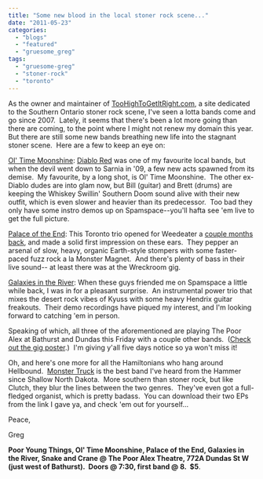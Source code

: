 ```yaml
---
title: "Some new blood in the local stoner rock scene..."
date: "2011-05-23"
categories: 
  - "blogs"
  - "featured"
  - "gruesome_greg"
tags: 
  - "gruesome-greg"
  - "stoner-rock"
  - "toronto"
---
```


As the owner and maintainer of [TooHighToGetItRight.com](http://www.toohightogetitright.com), a site dedicated to the Southern Ontario stoner rock scene, I've seen a lotta bands come and go since 2007.  Lately, it seems that there's been a lot more going than there are coming, to the point where I might not renew my domain this year.  But there are still some new bands breathing new life into the stagnant stoner scene.  Here are a few to keep an eye on:

[Ol' Time Moonshine](http://www.myspace.com/oltimemoonshine): [Diablo Red](http://www.myspace.com/diablored) was one of my favourite local bands, but when the devil went down to Sarnia in '09, a few new acts spawned from its demise.  My favourite, by a long shot, is Ol' Time Moonshine.  The other ex-Diablo dudes are into glam now, but Bill (guitar) and Brett (drums) are keeping the Whiskey Swillin' Southern Doom sound alive with their new outfit, which is even slower and heavier than its predecessor.  Too bad they only have some instro demos up on Spamspace--you'll hafta see 'em live to get the full picture.

[Palace of the End](http://www.reverbnation.com/palaceoftheend): This Toronto trio opened for Weedeater a [couple months back](http://www.toohightogetitright.com/reviews/concerts/feb2711.html), and made a solid first impression on these ears.  They pepper an arsenal of slow, heavy, organic Earth-style stompers with some faster-paced fuzz rock a la Monster Magnet.  And there's plenty of bass in their live sound-- at least there was at the Wreckroom gig.

[Galaxies in the River](http://www.myspace.com/galaxiesintheriver): When these guys friended me on Spamspace a little while back, I was in for a pleasant surprise.  An instrumental power trio that mixes the desert rock vibes of Kyuss with some heavy Hendrix guitar freakouts.  Their demo recordings have piqued my interest, and I'm looking forward to catching 'em in person.

Speaking of which, all three of the aforementioned are playing The Poor Alex at Bathurst and Dundas this Friday with a couple other bands.  ([Check out the gig poster](http://toohightogetitright.com/may27gig.jpg).)  I'm giving y'all five days notice so ya won't miss it!

Oh, and here's one more for all the Hamiltonians who hang around Hellbound.  [Monster Truck](http://www.ilovemonstertruck.com/MT/Home.html) is the best band I've heard from the Hammer since Shallow North Dakota.  More southern than stoner rock, but like Clutch, they blur the lines between the two genres.  They've even got a full-fledged organist, which is pretty badass.  You can download their two EPs from the link I gave ya, and check 'em out for yourself...

Peace,

Greg

**Poor Young Things, Ol' Time Moonshine, Palace of the End, Galaxies in the River, Snake and Crane @ The Poor Alex Theatre, 772A Dundas St W (just west of Bathurst).  Doors @ 7:30, first band @ 8.  $5**.
